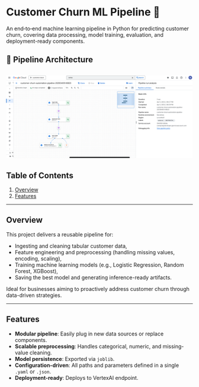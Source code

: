 # Customer Churn ML Pipeline 🚀

An end‑to‑end machine learning pipeline in Python for predicting customer churn, covering data processing, model training, evaluation, and deployment-ready components.

## 🔧 Pipeline Architecture

![Pipeline Architecture](assets/sample-pipeline-run.png)
---

## Table of Contents

1. [Overview](#overview)  
2. [Features](#features)

---

## Overview

This project delivers a reusable pipeline for:
- Ingesting and cleaning tabular customer data,
- Feature engineering and preprocessing (handling missing values, encoding, scaling),
- Training machine learning models (e.g., Logistic Regression, Random Forest, XGBoost),
- Saving the best model and generating inference-ready artifacts.

Ideal for businesses aiming to proactively address customer churn through data-driven strategies.

---

## Features

- **Modular pipeline**: Easily plug in new data sources or replace components.
- **Scalable preprocessing**: Handles categorical, numeric, and missing-value cleaning.
- **Model persistence**: Exported via `joblib`.
- **Configuration-driven**: All paths and parameters defined in a single `.yaml` or `.json`.
- **Deployment-ready**: Deploys to VertexAI endpoint.
